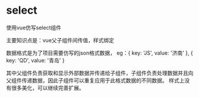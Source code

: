 # select
使用vue仿写select组件

主要知识点是：vue父子组件间传值，样式绑定

数据格式是为了项目需要仿写的json格式数据，
      eg：{
            key: 'JS',
            value: '济南'
          }, {
            key: 'QD',
            value: '青岛'
          }
          
其中父组件负责获取和显示外部数据并传递给子组件，子组件负责处理数据并且向父组件传递数据，因此子组件可以重复应用于此格式数据的不同数据。
样式上没有很多美化，可以继续完善扩展。
